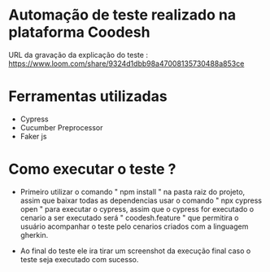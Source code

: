 # Automação de teste realizado na plataforma Coodesh

URL da gravação da explicação do teste : https://www.loom.com/share/9324d1dbb98a47008135730488a853ce

# Ferramentas utilizadas

- Cypress
- Cucumber Preprocessor
- Faker js

# Como executar o teste ?

- Primeiro utilizar o comando " npm install " na pasta raiz do projeto, assim que baixar todas as dependencias usar o comando " npx cypress open " para executar o cypress, assim que o cypress for executado o cenario a ser executado será " coodesh.feature " que permitira o usuário acompanhar o teste pelo cenarios criados com a linguagem gherkin.

- Ao final do teste ele ira tirar um screenshot da execução final caso o teste seja executado com sucesso.
